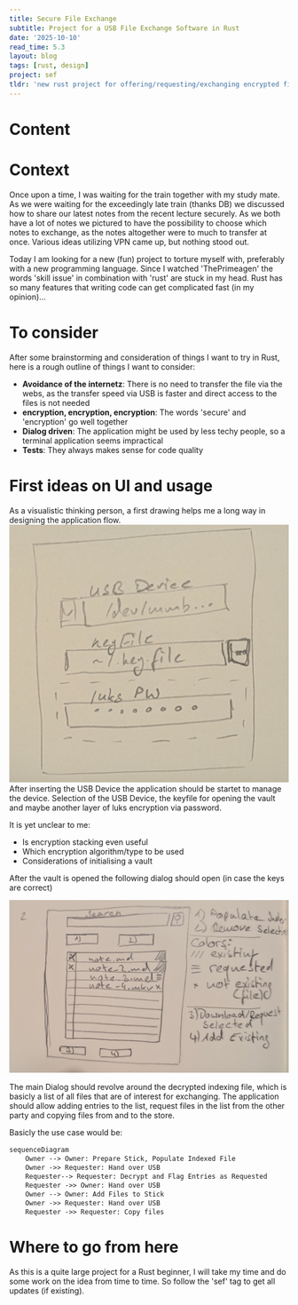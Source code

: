 ```yaml
---
title: Secure File Exchange
subtitle: Project for a USB File Exchange Software in Rust
date: '2025-10-10'
read_time: 5.3
layout: blog
tags: [rust, design]
project: sef
tldr: 'new rust project for offering/requesting/exchanging encrypted files via usb'
---
```


# Content

# Context

Once upon a time, I was waiting for the train together with my study mate.
As we were waiting for the exceedingly late train (thanks DB) we discussed
how to share our latest notes from the recent lecture securely.
As we both have a lot of notes we pictured to have
the possibility to choose which notes to exchange,
as the notes altogether were to much to transfer at once.
Various ideas utilizing VPN came up, but nothing stood out.

Today I am looking for a new (fun) project to torture myself with, preferably with a new programming language. Since I watched 'ThePrimeagen' the words 'skill issue' in combination with 'rust' are stuck in my head. Rust has so many features that writing code can get complicated fast (in my opinion)...

# To consider

After some brainstorming and consideration of things I want to try in Rust, here is a rough outline of things I want to consider:

- **Avoidance of the internetz**:
There is no need to transfer the file via the webs, as the transfer speed via USB is faster and direct access to the files is not needed
- **encryption, encryption, encryption**:
The words 'secure' and 'encryption' go well together
- **Dialog driven**:
The application might be used by less techy people, so a terminal application seems impractical
- **Tests**:
They always makes sense for code quality

# First ideas on UI and usage
As a visualistic thinking person, a first drawing helps me a long way in designing the application flow.
![Login](./imgs/sef_ui_login.jpg "Open USB Dialog")
After inserting the USB Device the application should be startet to manage the device.
Selection of the USB Device, the keyfile for opening the vault and maybe another layer of luks encryption via password.

It is yet unclear to me:
- Is encryption stacking even useful
- Which encryption algorithm/type to be used
- Considerations of initialising a vault

After the vault is opened the following dialog should open (in case the keys are correct)

![Main Dialog](./imgs/sef_ui_main.jpg "Application Main Dialog")

The main Dialog should revolve around the decrypted indexing file, which is basicly a list of all files that are of interest for exchanging.
The application should allow adding entries to the list, request files in the list from the other party and copying files from and to the store.

Basicly the use case would be:
```mermaid
sequenceDiagram
    Owner --> Owner: Prepare Stick, Populate Indexed File
    Owner ->> Requester: Hand over USB
    Requester--> Requester: Decrypt and Flag Entries as Requested
    Requester ->> Owner: Hand over USB
    Owner --> Owner: Add Files to Stick
    Owner ->> Requester: Hand over USB
    Requester ->> Requester: Copy files
```
# Where to go from here
As this is a quite large project for a Rust beginner, I will take my time and do some work on the idea from time to time. 
So follow the 'sef' tag to get all updates (if existing).
